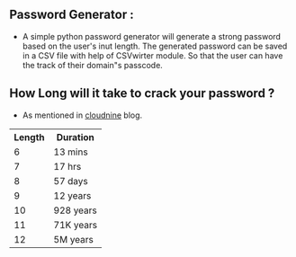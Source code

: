 ## Password Generator :
- A simple python password generator will generate a strong password based on the user's inut length. The generated password can be saved in a CSV file with help of CSVwirter module. So that the user can have the track of their domain"s passcode.

## How Long will it take to crack your password ?
- As mentioned in <a href = "https://cloudnine.com/ediscoverydaily/electronic-discovery/how-long-will-it-take-to-crack-your-password-cybersecurity-trends/">cloudnine</a> blog.
<table>
  
  <tr>
    <th>Length</th>
    <th>Duration</th>
  </tr>
  <tr>
    <td>6</td>
    <td>13 mins</td>
  </tr>
  <tr>
    <td>7</td>
    <td>17 hrs</td>
  </tr>
  <tr>
    <td>8</td>
    <td>57 days</td>
  </tr>
  <tr>
    <td>9</td>
    <td>12 years</td>
  </tr>
  <tr>
    <td>10</td>
    <td>928 years</td>
  </tr>
  <tr>
    <td>11</td>
    <td>71K years</td>
  </tr>
  <tr>
    <td>12</td>
    <td>5M years</td>
  </tr>
  
</table>
